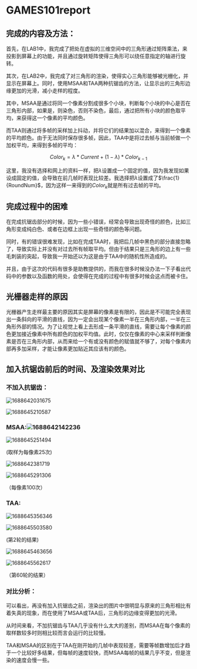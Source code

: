# GAMES101report

## 完成的内容及方法：

首先，在LAB1中，我完成了把处在虚拟的三维空间中的三角形通过矩阵乘法，来投影到屏幕上的功能，并且通过旋转矩阵使得三角形可以绕任意指定的轴进行旋转。

其次，在LAB2中，我完成了对三角形的渲染，使得实心三角形能够被光栅化，并显示在屏幕上。同时，使用MSAA和TAA两种抗锯齿的方法，让显示出的三角形边缘更加的光滑，减小走样的程度。

其中，MSAA是通过将同一个像素分割成很多个小块，判断每个小块的中心是否在三角形内部，如果是，则染色，否则不染色，最后，通过把所有小块的颜色取平均，来获得这一个像素的平均颜色。

而TAA则通过将多帧的采样加上抖动，并将它们的结果加以混合，来得到一个像素的平均颜色。由于无法同时保存很多帧，因此，TAA中是将过去帧与当前帧做一个加权平均，来得到多帧的平均：

$$
Color_k = \lambda *Current + (1-\lambda) * Color_{k-1}
$$

这里，我没有选择和网上的资料一样，把$\lambda$设置成一个固定的值，因为我发现如果设成固定的值，会导致在前几帧时表现比较差。我选择把$\lambda$设置成了$\frac{1}{RoundNum}$，因为这样一来得到的$Color_k$就是所有过去帧的平均。

## 完成过程中的困难

在完成抗锯齿部分的时候，因为一些小错误，经常会导致出现奇怪的颜色，比如三角形变成纯白色、或者在边框上出现一些奇怪的颜色等问题。

同时，有的错误很难发现，比如在完成TAA时，我把后几帧中黑色的部分直接忽略了，导致实际上并没有对过去所有帧取平均。但由于结果只是三角形的边上有一些毛刺装的突起，导致我一开始还以为这是由于TAA中的随机性所造成的。

并且，由于这次的代码有很多是助教提供的，而我在很多时候没办法一下子看出代码中的参数以及函数的用处，会使得在完成的过程中有很多时候会这点而被卡住。

## 光栅器走样的原因

光栅器产生走样最主要的原因其实是屏幕的像素是有限的，因此是不可能完全表现出一条斜向的平滑的直线，因为一定会出现某个像素一半在三角形内部，一半在三角形外部的情况。为了让视觉上看上去形成一条平滑的直线，需要让每个像素的颜色更加接近像素中所有颜色的加权平均值。此时，仅仅在像素的中心来采样判断像素是否在三角形内部，从而来给一个有或没有颜色的赋值就不够了，对每个像素内部再多加采样，才能让像素更加贴近其应该有的颜色。

## 加入抗锯齿前后的时间、及渲染效果对比

### 不加入抗锯齿：

![1688642031675](image/report/1688642031675.png)

![1688645210587](image/report/1688645210587.png)

### MSAA:![1688642142236](image/report/1688642142236.png)

![1688645251494](image/report/1688645251494.png)

(取样为每像素25次)

![1688642381719](image/report/1688642381719.png)

![1688645291306](image/report/1688645291306.png)

（每像素100次）

### TAA:

![1688645356346](image/report/1688645356346.png)

![1688645503580](image/report/1688645503580.png)

(第2轮的结果)

![1688645463656](image/report/1688645463656.png)

![1688645562617](image/report/1688645562617.png)

（第60轮的结果）

### 对比分析：

可以看出，再没有加入抗锯齿之前，渲染出的图片中很明显与原来的三角形相比有着失真的现象，而在使用了MSAA或TAA后，三角形的边缘变得更加的光滑。

从时间来看，不加抗锯齿与TAA几乎没有什么太大的差别，而MSAA在每个像素的取样数较多时则相比较而言会运行的比较慢。

TAA和MSAA的区别在于TAA在刚开始的几帧中表现较差，需要等帧数增加后才趋于一个比较好多结果，但每帧的速度较快，而MSAA每帧的结果几乎不变，但是渲染的速度会慢一些。
